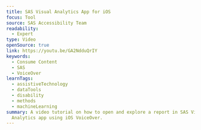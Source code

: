 ```yaml
---
title: SAS Visual Analytics App for iOS
focus: Tool
source: SAS Accessibility Team
readability:
  - Expert
type: Video
openSource: true
link: https://youtu.be/GA2NdduQrIY
keywords:
  - Consume Content
  - SAS
  - VoiceOver
learnTags:
  - assistiveTechnology
  - dataTools
  - disability
  - methods
  - machineLearning
summary: A video tutorial on how to open and explore a report in SAS Visual
  Analytics app using iOS VoiceOver.
---
```

